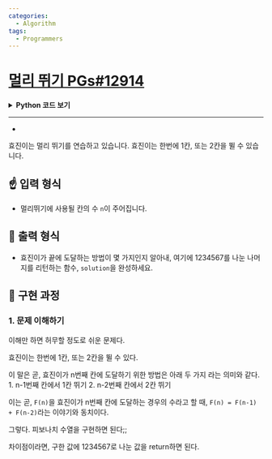 ```yaml
---
categories:
  - Algorithm
tags:
  - Programmers
---
```

# [멀리 뛰기 PGs#12914](https://programmers.co.kr/learn/courses/30/lessons/12914)

<details>
<summary><b>Python 코드 보기</b></summary>
<div markdown="1">

```python
def solution(n):
    answer = 0
    jump = []
    
    jump.append(1)
    jump.append(1)
    
    for i in range(1,n):
        jump.append(jump[i]+jump[i-1])
    return jump[n]%1234567
```

</div>
</details>

- - -
- 
효진이는 멀리 뛰기를 연습하고 있습니다. 효진이는 한번에 1칸, 또는 2칸을 뛸 수 있습니다.

## ☝ 입력 형식

+ 멀리뛰기에 사용될 칸의 수 `n`이 주어집니다.

## 🤞 출력 형식

+ 효진이가 끝에 도달하는 방법이 몇 가지인지 알아내, 여기에 1234567를 나눈 나머지를 리턴하는 함수, `solution`을 완성하세요.

## 🤟 구현 과정

### 1. 문제 이해하기

이해만 하면 허무할 정도로 쉬운 문제다.

효진이는 한번에 1칸, 또는 2칸을 뛸 수 있다.

이 말은 곧, 효진이가 n번째 칸에 도달하기 위한 방법은 아래 두 가지 라는 의미와 같다.
	1. n-1번째 칸에서 1칸 뛰기
	2. n-2번째 칸에서 2칸 뛰기

이는 곧, `F(n)`을 효진이가 n번째 칸에 도달하는 경우의 수라고 할 때, `F(n) = F(n-1) + F(n-2)`라는 이야기와 동치이다.

그렇다. 피보나치 수열을 구현하면 된다;;

차이점이라면, 구한 값에 1234567로 나눈 값을 return하면 된다.

